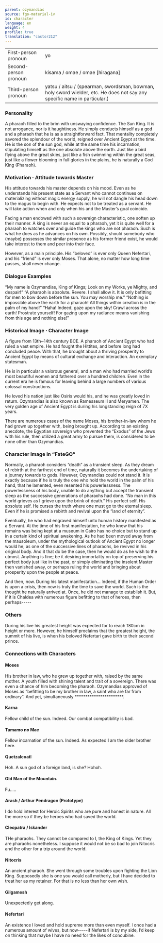 ```yaml
---
parent: ozymandias
source: fgo-material-iv
id: character
language: en
weight: 4
profile: true
translation: "castor212"
---
```


<table>
  <tr><td>First-person pronoun</td><td>yo</td></tr>
  <tr><td>Second-person pronoun</td><td>kisama / omae / omae [hiragana]</td></tr>
  <tr><td>Third-person pronoun</td><td>yatsu / aitsu / (spearman, swordsman, bowman, holy sword wielder, etc. He does not say any specific name in particular.)</td></tr>
</table>

### Personality

A pharaoh filled to the brim with unswaying confidence. The Sun King.
It is not arrogance, nor is it haughtiness. He simply conducts himself as a god and a pharaoh that he is as a straightforward fact.
That mentality completely savored the splendour of the world, reigned over Ancient Egypt at the time.
He is the son of the sun god, while at the same time his incarnation, stipulating himself as the one absolute above the earth.
Just like a bird flying above the great skies, just like a fish swimming within the great seas, just like a flower blooming in full glories in the plains, he is naturally a God King (Pharaoh).

### Motivation · Attitude towards Master

His attitude towards his master depends on his mood.
Even as he understands his present state as a Servant who cannot continues on materializing without magic energy supply, he will not dangle his head down to the magus to begin with.
He expects not to be treated as a servant. He will take action when and only when his and the Master’s goal coincide.

Facing a man endowed with such a sovereign characteristic, one soften up their manner. A king is never an equal to a pharaoh, yet it is quite well for a pharaoh to watches over and guide the kings who are not pharaoh. Such is what he does as he advances on his own. Possibly, should somebody who (maybe) possesses the similar presence as his former friend exist, he would take interest to them and peer into their face.

However, as a main principle.
His “beloved” is ever only Queen Nefertari, and his “friend” is ever only Moses. That alone, no matter how long time passes, shall never change.

### Dialogue Examples

“My name is Ozymandias, King of Kings; Look on my Works, ye Mighty, and despair!”
“A pharaoh is absolute. Revere. I shall allow it. It is only befitting for men to bow down before the sun. You may worship me.”
“Nothing is impossible above the earth for a pharaoh! All things within creation is in the palm of my hand!”
“Haha! Indeed, gaze upon the sky! Crawl across the earth! Prostrate yourself! For gazing upon my radiance means vanishing from this age and nothing else!”

### Historical Image · Character Image

A figure from 13th~14th century BCE.
A pharaoh of Ancient Egypt who had ruled a vast empire.
He had fought the Hittites, and before long had concluded peace. With that, he brought about a thriving prosperity to Ancient Egypt by means of cultural exchange and interaction. An exemplary statesman.

He is in particular a valorous general, and a man who had married world’s most beautiful women and fathered over a hundred children. Even in the current era he is famous for leaving behind a large numbers of various colossal constructions.

He loved his nation just like Osiris would his, and he was greatly loved in return.
Ozymandias is also known as Ramesseum II and Meryamen.
The very golden age of Ancient Egypt is during his longstanding reign of 7X years.

There are numerous cases of the name Moses, his brother-in-law whom he had grown up together with, being brought up.
According to an existing anecdote, the Egyptian sovereign who prevented the “Exodus” of the Jews with his rule, then utilized a great army to pursue them, is considered to be none other than Ozymandias.

### Character Image in “FateGO”

Normally, a pharaoh considers “death” as a transient sleep. As they dream of rebirth at the farthest end of time, naturally it becomes the undertaking of a journey towards to gods. However, Ozymandias could not stand it. It is exactly because if he is truly the one who hold the world in the palm of his hand, that he lamented, even resented his powerlessness. The powerlessness of his body, unable to do anything but accept the transient sleep as the successive generations of pharaohs had done.
“No man in this world grieves as I grieve upon the brink of death.”
His perfect self.
His absolute self.
He curses the truth where one must go to the eternal sleep.
Even if he is promised a rebirth and revival upon the “land of eternity”.

Eventually, he who had engraved himself unto human history manifested as a Servant.
At the time of his first manifestation, he who knew that his remains was being kept at a museum in Cairo has no choice but to stand up in a certain kind of spiritual awakening.
As he had been moved away from the mausoleum, under the mythological outlook of Ancient Egypt no longer would he, as one of the successive lines of pharaohs, be revived in his original body.
And it that do be the case, then he would do as he wish to the utmost.
Anything is fine; be it desiring immortality on top of preserving his perfect body just like in the past, or simply eliminating the insolent Master then vanished away, or perhaps ruling the world and bringing about prosperity upon the people at peace.

And then, now. During his latest manifestation…
Indeed, if the Human Order is upon a crisis, then now is truly the time to save the world. Such is the thought he naturally arrived at.
Once, he did not manage to establish it. But, if it is Chaldea with numerous figure befitting to that of heroes, then perhaps-----

### Others

During his live his greatest height was expected for to reach 180cm in height or more. However, he himself proclaims that the greatest height, the summit of his live, is when his beloved Nefertari gave birth to their second prince.

### Connections with Characters

#### Moses

His brother in law, who he grew up together with, raised by the same mother.
A youth filled with shining talent and trait of a sovereign. There was even a chance of him becoming the pharaoh.
Ozymandias approved of Moses as “befitting to be my brother in law, a saint who are far from ordinary”. And yet, simultaneously ***********************.

#### Karna

Fellow child of the sun.
Indeed. Our combat compatibility is bad.

#### Tamamo no Mae

Fellow incarnation of the sun.
Indeed. As expected I am the older brother here.

#### Quetzalcoatl

Hoh. A sun god of a foreign land, is she? Hohoh.

#### Old Man of the Mountain.

Fu…..

#### Arash / Arthur Pendragon (Prototype)

I do hold interest for Heroic Spirits who are pure and honest in nature. All the more so if they be heroes who had saved the world.

#### Cleopatra / Iskander

THe pharaohs. They cannot be compared to I, the King of Kings. Yet they are pharaohs nonetheless. I suppose it would not be so bad to join Nitocris and the other for a trip around the world.

#### Nitocris

An ancient pharaoh. She went through some troubles upon fighting the Lion King. Supposedly she is one you would call motherly, but I have decided to treat her as my retainer. For that is no less than her own wish.

#### Gilgamesh

Unexpectedly get along.

#### Nefertari

An existence I loved and hold supreme more than even myself.
I once had a numerous amount of wives, but now-----if Nefertari is by my side, I’d keep on thinking that maybe I have no need for the likes of concubine.
